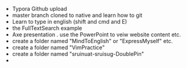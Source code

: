 - Typora  Github upload
- master branch cloned to native and learn how to git
- Learn to type in english (shift and cmd and E)
- the FullTextSearch example
- Axe presentation . use the PowerPoint  to veiw website content etc.
- create a folder named "MindToEnglish" or "ExpressMyself" etc.
- create a folder named "VimPractice"
- create a folder named "sruinuat-sruisug-DoublePin"
- 

